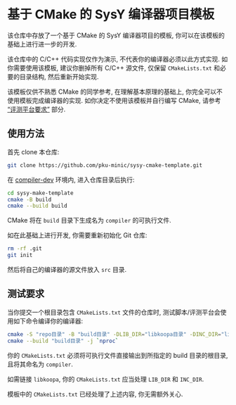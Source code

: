 # 基于 CMake 的 SysY 编译器项目模板

该仓库中存放了一个基于 CMake 的 SysY 编译器项目的模板, 你可以在该模板的基础上进行进一步的开发.

该仓库中的 C/C++ 代码实现仅作为演示, 不代表你的编译器必须以此方式实现. 如你需要使用该模板, 建议你删掉所有 C/C++ 源文件, 仅保留 `CMakeLists.txt` 和必要的目录结构, 然后重新开始实现.

该模板仅供不熟悉 CMake 的同学参考, 在理解基本原理的基础上, 你完全可以不使用模板完成编译器的实现. 如你决定不使用该模板并自行编写 CMake, 请参考 [“评测平台要求”](#评测平台要求) 部分.

## 使用方法

首先 clone 本仓库:

```sh
git clone https://github.com/pku-minic/sysy-cmake-template.git
```

在 [compiler-dev](https://github.com/pku-minic/compiler-dev) 环境内, 进入仓库目录后执行:

```sh
cd sysy-make-template
cmake -B build
cmake --build build
```

CMake 将在 `build` 目录下生成名为 `compiler` 的可执行文件.

如在此基础上进行开发, 你需要重新初始化 Git 仓库:

```sh
rm -rf .git
git init
```

然后将自己的编译器的源文件放入 `src` 目录.

## 测试要求

当你提交一个根目录包含 `CMakeLists.txt` 文件的仓库时, 测试脚本/评测平台会使用如下命令编译你的编译器:

```sh
cmake -S "repo目录" -B "build目录" -DLIB_DIR="libkoopa目录" -DINC_DIR="libkoopa头文件目录"
cmake --build "build目录" -j `nproc`
```

你的 `CMakeLists.txt` 必须将可执行文件直接输出到所指定的 build 目录的根目录, 且将其命名为 `compiler`.

如需链接 `libkoopa`, 你的 `CMakeLists.txt` 应当处理 `LIB_DIR` 和 `INC_DIR`.

模板中的 `CMakeLists.txt` 已经处理了上述内容, 你无需额外关心.

